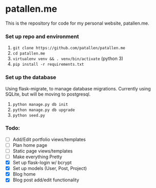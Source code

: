 # patallen.me
This is the repository for code for my personal website, patallen.me.

### Set up repo and environment

1. `git clone https://github.com/patallen/patallen.me`
1. `cd patallen.me`
1. `virtualenv venv && . venv/bin/activate` (python 3)
1. `pip install -r requirements.txt`

### Set up the database
Using flask-migrate, to manage database migrations. Currently using SQLite, but will be moving to postgresql.

1. `python manage.py db init`
1. `python manage.py db upgrade`
1. `python seed.py`

### Todo:
- [ ] Add/Edit portfolio views/templates
- [ ] Plan home page
- [ ] Static page views/templates
- [ ] Make everything Pretty
- [x] Set up flask-login w/ bcrypt
- [x] Set up models (User, Post, Project)
- [x] Blog home
- [x] Blog post add/edit functionality